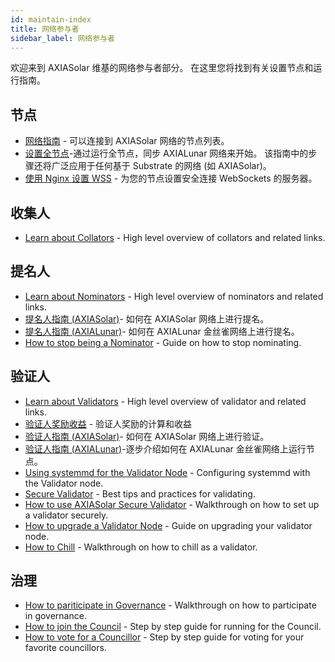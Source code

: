 ```yaml
---
id: maintain-index
title: 网络参与者
sidebar_label: 网络参与者
---
```


欢迎来到 AXIASolar 维基的网络参与者部分。 在这里您将找到有关设置节点和运行指南。

## 节点

- [网络指南](maintain-networks) - 可以连接到 AXIASolar 网络的节点列表。
- [设置全节点](maintain-sync)-通过运行全节点，同步 AXIALunar 网络来开始。 该指南中的步骤还将广泛应用于任何基于 Substrate 的网络 (如 AXIASolar)。
- [使用 Nginx 设置 WSS](maintain-wss) - 为您的节点设置安全连接 WebSockets 的服务器。

## 收集人

- [Learn about Collators](learn-collator) - High level overview of collators and related links.

## 提名人

- [Learn about Nominators](learn-nominator) - High level overview of nominators and related links.
- [提名人指南 (AXIASolar)](maintain-guides-how-to-nominate-axiasolar)- 如何在 AXIASolar 网络上进行提名。
- [提名人指南 (AXIALunar)](maintain-guides-how-to-nominate-axialunar)- 如何在 AXIALunar 金丝雀网络上进行提名。
- [How to stop being a Nominator](maintain-guides-how-to-unbond) - Guide on how to stop nominating.

## 验证人

- [Learn about Validators](learn-validator) - High level overview of validator and related links.
- [验证人奖励收益](maintain-guides-validator-payout) - 验证人奖励的计算和收益
- [验证人指南 (AXIASolar)](maintain-guides-how-to-validate-axiasolar)- 如何在 AXIASolar 网络上进行验证。
- [验证人指南 (AXIALunar)](maintain-guides-how-to-validate-axialunar)-逐步介绍如何在 AXIALunar 金丝雀网络上运行节点。
- [Using systemmd for the Validator Node](maintain-guides-how-to-systemd) - Configuring systemmd with the Validator node.
- [Secure Validator](maintain-guides-secure-validator) - Best tips and practices for validating.
- [How to use AXIASolar Secure Validator](maintain-guides-how-to-use-axiasolar-secure-validator) - Walkthrough on how to set up a validator securely.
- [How to upgrade a Validator Node](maintain-guides-how-to-upgrade) - Guide on upgrading your validator node.
- [How to Chill](maintain-guides-how-to-chill) - Walkthrough on how to chill as a validator.

## 治理

- [How to pariticipate in Governance](maintain-guides-democracy) - Walkthrough on how to participate in governance.
- [How to join the Council](maintain-guides-how-to-join-council) - Step by step guide for running for the Council.
- [How to vote for a Councillor](maintain-guides-how-to-vote-councillor) - Step by step guide for voting for your favorite councillors.
